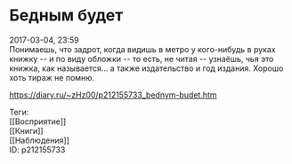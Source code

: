 Бедным будет
=============

   
 2017-03-04, 23:59   
  Понимаешь, что задрот, когда видишь в метро у кого-нибудь в руках книжку -- и по виду обложки -- то есть, не читая -- узнаёшь, чья это книжка, как называется... а также издательство и год издания. Хорошо хоть тираж не помню.   
    
 <https://diary.ru/~zHz00/p212155733_bednym-budet.htm>   
   
 Теги:   
 [[Восприятие]]   
 [[Книги]]   
 [[Наблюдения]]   
 ID: p212155733